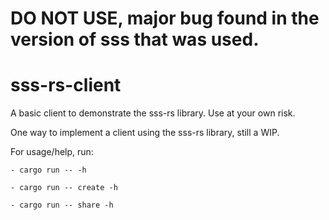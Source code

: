 # DO NOT USE, major bug found in the version of sss that was used. 



# sss-rs-client
A basic client to demonstrate the sss-rs library. Use at your own risk.

One way to implement a client using the sss-rs library, still a WIP.


For usage/help, run:

	- cargo run -- -h

	- cargo run -- create -h

	- cargo run -- share -h

